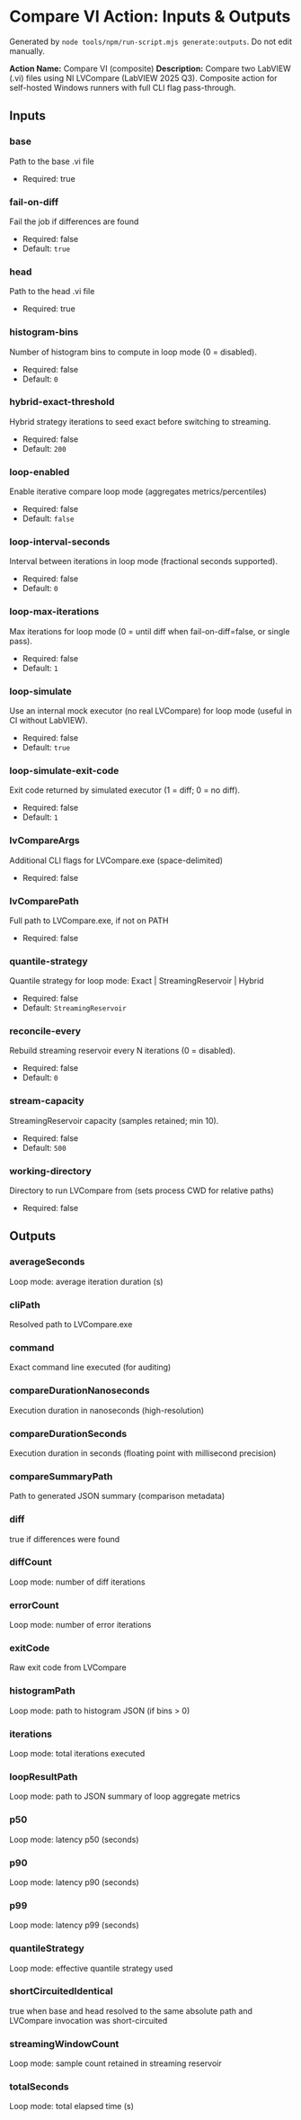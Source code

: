 <!-- markdownlint-disable-next-line MD041 -->
# Compare VI Action: Inputs & Outputs

Generated by `node tools/npm/run-script.mjs generate:outputs`. Do not edit manually.

**Action Name:** Compare VI (composite) **Description:** Compare two LabVIEW (.vi) files using NI LVCompare (LabVIEW
2025 Q3). Composite action for self-hosted Windows runners with full CLI flag pass-through.

## Inputs

### base

Path to the base .vi file

- Required: true

### fail-on-diff

Fail the job if differences are found

- Required: false
- Default: `true`

### head

Path to the head .vi file

- Required: true

### histogram-bins

Number of histogram bins to compute in loop mode (0 = disabled).

- Required: false
- Default: `0`

### hybrid-exact-threshold

Hybrid strategy iterations to seed exact before switching to streaming.

- Required: false
- Default: `200`

### loop-enabled

Enable iterative compare loop mode (aggregates metrics/percentiles)

- Required: false
- Default: `false`

### loop-interval-seconds

Interval between iterations in loop mode (fractional seconds supported).

- Required: false
- Default: `0`

### loop-max-iterations

Max iterations for loop mode (0 = until diff when fail-on-diff=false, or single pass).

- Required: false
- Default: `1`

### loop-simulate

Use an internal mock executor (no real LVCompare) for loop mode (useful in CI without LabVIEW).

- Required: false
- Default: `true`

### loop-simulate-exit-code

Exit code returned by simulated executor (1 = diff; 0 = no diff).

- Required: false
- Default: `1`

### lvCompareArgs

Additional CLI flags for LVCompare.exe (space-delimited)

- Required: false

### lvComparePath

Full path to LVCompare.exe, if not on PATH

- Required: false

### quantile-strategy

Quantile strategy for loop mode: Exact | StreamingReservoir | Hybrid

- Required: false
- Default: `StreamingReservoir`

### reconcile-every

Rebuild streaming reservoir every N iterations (0 = disabled).

- Required: false
- Default: `0`

### stream-capacity

StreamingReservoir capacity (samples retained; min 10).

- Required: false
- Default: `500`

### working-directory

Directory to run LVCompare from (sets process CWD for relative paths)

- Required: false

## Outputs

### averageSeconds

Loop mode: average iteration duration (s)

### cliPath

Resolved path to LVCompare.exe

### command

Exact command line executed (for auditing)

### compareDurationNanoseconds

Execution duration in nanoseconds (high-resolution)

### compareDurationSeconds

Execution duration in seconds (floating point with millisecond precision)

### compareSummaryPath

Path to generated JSON summary (comparison metadata)

### diff

true if differences were found

### diffCount

Loop mode: number of diff iterations

### errorCount

Loop mode: number of error iterations

### exitCode

Raw exit code from LVCompare

### histogramPath

Loop mode: path to histogram JSON (if bins > 0)

### iterations

Loop mode: total iterations executed

### loopResultPath

Loop mode: path to JSON summary of loop aggregate metrics

### p50

Loop mode: latency p50 (seconds)

### p90

Loop mode: latency p90 (seconds)

### p99

Loop mode: latency p99 (seconds)

### quantileStrategy

Loop mode: effective quantile strategy used

### shortCircuitedIdentical

true when base and head resolved to the same absolute path and LVCompare invocation was short-circuited

### streamingWindowCount

Loop mode: sample count retained in streaming reservoir

### totalSeconds

Loop mode: total elapsed time (s)
